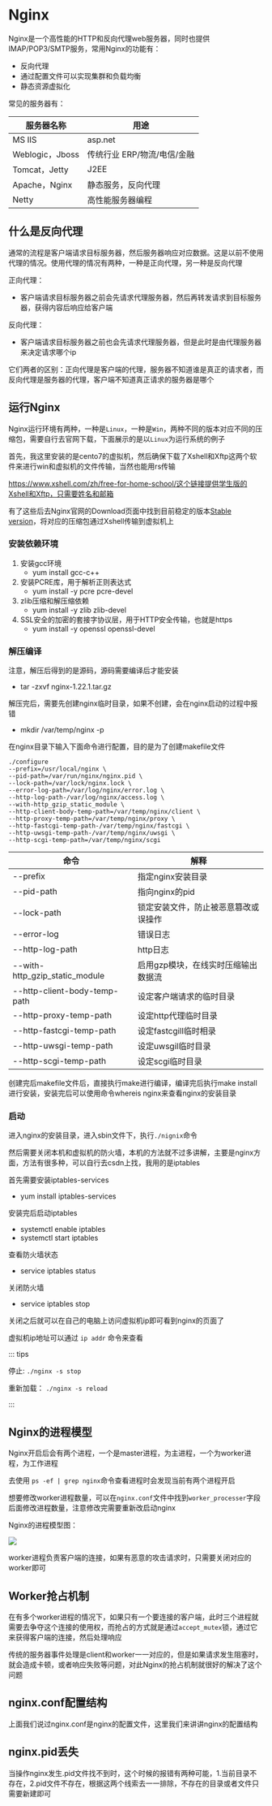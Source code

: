 # Nginx

Nginx是一个高性能的HTTP和反向代理web服务器，同时也提供IMAP/POP3/SMTP服务，常用Nginx的功能有：

+ 反向代理
+ 通过配置文件可以实现集群和负载均衡
+ 静态资源虚拟化





常见的服务器有：

| 服务器名称      | 用途                        |
| --------------- | --------------------------- |
| MS IIS          | asp.net                     |
| Weblogic，Jboss | 传统行业 ERP/物流/电信/金融 |
| Tomcat，Jetty   | J2EE                        |
| Apache，Nginx   | 静态服务，反向代理          |
| Netty           | 高性能服务器编程            |



## 什么是反向代理

通常的流程是客户端请求目标服务器，然后服务器响应对应数据。这是以前不使用代理的情况。使用代理的情况有两种，一种是正向代理，另一种是反向代理

正向代理：

+ 客户端请求目标服务器之前会先请求代理服务器，然后再转发请求到目标服务器，获得内容后响应给客户端

反向代理：

+ 客户端请求目标服务器之前也会先请求代理服务器，但是此时是由代理服务器来决定请求哪个ip



它们两者的区别：正向代理是客户端的代理，服务器不知道谁是真正的请求者，而反向代理是服务器的代理，客户端不知道真正请求的服务器是哪个 





## 运行Nginx

Nginx运行环境有两种，一种是`Linux`，一种是`Win`，两种不同的版本对应不同的压缩包，需要自行去官网下载，下面展示的是以`Linux`为运行系统的例子



首先，我这里安装的是cento7的虚拟机，然后确保下载了Xshell和Xftp这两个软件来进行win和虚拟机的文件传输，当然也能用rs传输

https://www.xshell.com/zh/free-for-home-school/这个链接提供学生版的Xshell和Xftp，只需要姓名和邮箱

有了这些后去Nginx官网的Download页面中找到目前稳定的版本[Stable version](https://nginx.org/en/download.html)，将对应的压缩包通过Xshell传输到虚拟机上



### 安装依赖环境

1. 安装gcc环境
   + yum install gcc-c++
2. 安装PCRE库，用于解析正则表达式
   + yum install -y pcre pcre-devel
3. zlib压缩和解压缩依赖
   + yum install -y zlib zlib-devel
4. SSL安全的加密的套接字协议层，用于HTTP安全传输，也就是https
   + yum install -y openssl openssl-devel



### 解压编译

注意，解压后得到的是源码，源码需要编译后才能安装

+ tar -zxvf nginx-1.22.1.tar.gz

解压完后，需要先创建nginx临时目录，如果不创建，会在nginx启动的过程中报错

+ mkdir /var/temp/nginx -p

在nginx目录下输入下面命令进行配置，目的是为了创建makefile文件

```
./configure
--prefix=/usr/local/nginx \
--pid-path=/var/run/nginx/nginx.pid \
--lock-path=/var/lock/nginx.lock \
--error-log-path=/var/log/nginx/error.log \
--http-log-path-/var/log/nginx/access.log \
--with-http_gzip_static_module \
--http-client-body-temp-path=/var/temp/nginx/client \
--http-proxy-temp-path=/var/temp/nginx/proxy \
--http-fastcgi-temp-path-/var/temp/nginx/fastcgi \
--http-uwsgi-temp-path-/var/temp/nginx/uwsgi \
--http-scgi-temp-path=/var/temp/nginx/scgi 
```

| 命令                           | 解释                                 |
| ------------------------------ | ------------------------------------ |
| --prefix                       | 指定nginx安装目录                    |
| --pid-path                     | 指向nginx的pid                       |
| --lock-path                    | 锁定安装文件，防止被恶意篡改或误操作 |
| --error-log                    | 错误日志                             |
| --http-log-path                | http日志                             |
| --with-http_gzip_static_module | 启用gzp模块，在线实时压缩输出数据流  |
| --http-client-body-temp-path   | 设定客户端请求的临时目录             |
| --http-proxy-temp-path         | 设定http代理临时目录                 |
| --http-fastcgi-temp-path       | 设定fastcgill临时相录                |
| --http-uwsgi-temp-path         | 设定uwsgil临时目录                   |
| --http-scgi-temp-path          | 设定scgi临时目录                     |

创建完后makefile文件后，直接执行make进行编译，编译完后执行make install进行安装，安装完后可以使用命令whereis nginx来查看nginx的安装目录





### 启动

进入nginx的安装目录，进入sbin文件下，执行`./nignix`命令

然后需要关闭本机和虚拟机的防火墙，本机的方法就不过多讲解，主要是nginx方面，方法有很多种，可以自行去csdn上找，我用的是iptables

首先需要安装iptables-services

+ yum install iptables-services

安装完后启动iptables

+ systemctl enable iptables
+ systemctl start iptables

查看防火墙状态

+ service iptables status

关闭防火墙

+ service iptables stop

关闭之后就可以在自己的电脑上访问虚拟机ip即可看到nginx的页面了

虚拟机ip地址可以通过 `ip addr` 命令来查看

::: tips

停止:	`./nginx -s stop`

重新加载： `./nginx -s reload`

:::





## Nginx的进程模型

Nginx开启后会有两个进程，一个是master进程，为主进程，一个为worker进程，为工作进程

去使用 `ps -ef | grep nginx`命令查看进程时会发现当前有两个进程开启

想要修改worker进程数量，可以在`nginx.conf`文件中找到`worker_processer`字段后面修改进程数量，注意修改完需要重新改启动nginx

Nginx的进程模型图：

![](../../public/images/nginx)

worker进程负责客户端的连接，如果有恶意的攻击请求时，只需要关闭对应的worker即可





## Worker抢占机制

在有多个worker进程的情况下，如果只有一个要连接的客户端，此时三个进程就需要去争夺这个连接的使用权，而抢占的方式就是通过`accept_mutex`锁，通过它来获得客户端的连接，然后处理响应 

传统的服务器事件处理是client和worker一一对应的，但是如果请求发生阻塞时，就会造成卡顿，或者响应失败等问题，对此Nginx的抢占机制就很好的解决了这个问题





## nginx.conf配置结构

上面我们说过nginx.conf是nginx的配置文件，这里我们来讲讲nginx的配置结构





## nginx.pid丢失

当操作nginx发生.pid文件找不到时，这个时候的报错有两种可能，1.当前目录不存在，2.pid文件不存在，根据这两个线索去一一排除，不存在的目录或者文件只需要新建即可